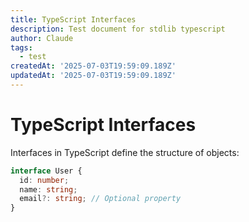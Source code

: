 ```yaml
---
title: TypeScript Interfaces
description: Test document for stdlib typescript
author: Claude
tags:
  - test
createdAt: '2025-07-03T19:59:09.189Z'
updatedAt: '2025-07-03T19:59:09.189Z'
---
```

# TypeScript Interfaces

Interfaces in TypeScript define the structure of objects:

```typescript
interface User {
  id: number;
  name: string;
  email?: string; // Optional property
}
```
